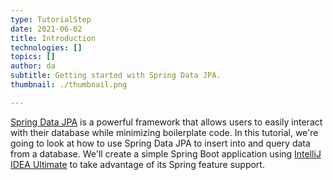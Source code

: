 ```yaml
---
type: TutorialStep
date: 2021-06-02
title: Introduction
technologies: []
topics: []
author: da
subtitle: Getting started with Spring Data JPA.
thumbnail: ./thumbnail.png

---
```


[Spring Data JPA](https://spring.io/projects/spring-data-jpa) is a powerful framework that allows users to easily interact with their database while minimizing boilerplate code. In this tutorial, we're going to look at how to use Spring Data JPA to insert into and query data from a database. We'll create a simple Spring Boot application using [IntelliJ IDEA Ultimate](https://www.jetbrains.com/lp/intellij-frameworks/) to take advantage of its Spring feature support.
